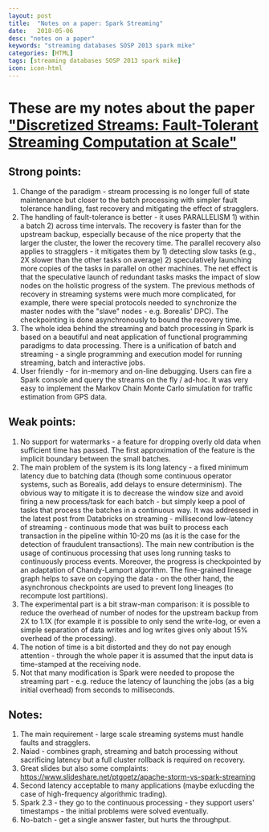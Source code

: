 ```yaml
---
layout: post
title:  "Notes on a paper: Spark Streaming"
date:   2018-05-06
desc: "notes on a paper"
keywords: "streaming databases SOSP 2013 spark mike"
categories: [HTML]
tags: [streaming databases SOSP 2013 spark mike]
icon: icon-html
---
```


# These are my notes about the paper ["Discretized Streams: Fault-Tolerant Streaming Computation at Scale"](https://people.csail.mit.edu/matei/papers/2013/sosp_spark_streaming.pdf)

## Strong points:

1. Change of the paradigm - stream processing is no longer full of state maintenance but closer to the batch processing with simpler fault tolerance handling, fast recovery and mitigating the effect of stragglers.
2. The handling of fault-tolerance is better - it uses PARALLELISM 1) within a batch 2) across time intervals. The recovery is faster than for the upstream backup, especially because of the nice property that the larger the cluster, the lower the recovery time. The parallel recovery also applies to stragglers - it mitigates them by 1) detecting slow tasks (e.g., 2X slower than the other tasks on average) 2) speculatively launching more copies of the tasks in parallel on other machines. The net effect is that the speculative launch of redundant tasks masks the impact of slow nodes on the holistic progress of the system. The previous methods of recovery in streaming systems were much more complicated, for example, there were special protocols needed to synchronize the master nodes with the "slave" nodes - e.g. Borealis' DPC). The checkpointing is done asynchronously to bound the recovery time.
3. The whole idea behind the streaming and batch processing in Spark is based on a beautiful and neat application of functional programming paradigms to data processing. There is a unification of batch and streaming - a single programming and execution model for running streaming, batch and interactive jobs.
4. User friendly - for in-memory and on-line debugging. Users can fire a Spark console and query the streams on the fly / ad-hoc. It was very easy to implement the Markov Chain Monte Carlo simulation for traffic estimation from GPS data.


## Weak points:

1. No support for watermarks - a feature for dropping overly old data when sufficient time has passed. The first approximation of the feature is the implicit boundary between the small batches.
2. The main problem of the system is its long latency - a fixed minimum latency due to batching data (though some continuous operator systems, such as Borealis, add delays to ensure determinism). The obvious way to mitigate it is to decrease the window size and avoid firing a new process/task for each batch - but simply keep a pool of tasks that process the batches in a continuous way. It was addressed in the latest post from Databricks on streaming - millisecond low-latency of streaming - continuous mode that was built to process each transaction in the pipeline within 10-20 ms (as it is the case for the detection of fraudulent transactions). The main new contribution is the usage of continuous processing that uses long running tasks to continuously process events. Moreover, the progress is checkpointed by an adaptation of Chandy-Lamport algorithm. The fine-grained lineage graph helps to save on copying the data - on the other hand, the asynchronous checkpoints are used to prevent long lineages (to recompute lost partitions).
3. The experimental part is a bit straw-man comparison: it is possible to reduce the overhead of number of nodes for the upstream backup from 2X to 1.1X (for example it is possible to only send the write-log, or even a simple separation of data writes and log writes gives only about 15% overhead of the processing).
4. The notion of time is a bit distorted and they do not pay enough attention - through the whole paper it is assumed that the input data is time-stamped at the receiving node.
5. Not that many modification is Spark were needed to propose the streaming part - e.g. reduce the latency of launching the jobs (as a big initial overhead) from seconds to milliseconds.

## Notes:

1. The main requirement - large scale streaming systems must handle faults and stragglers.
2. Naiad - combines graph, streaming and batch processing without sacrificing latency but a full cluster rollback is required on recovery.
3. Great slides but also some complaints: https://www.slideshare.net/ptgoetz/apache-storm-vs-spark-streaming
4. Second latency acceptable to many applications (maybe exlucding the case of high-frequency algorithmic trading).
5. Spark 2.3 - they go to the continuous processing - they support users' timestamps - the initial problems were solved eventually.
6. No-batch - get a single answer faster, but hurts the throughput.
